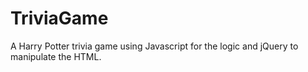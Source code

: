 # TriviaGame

A Harry Potter trivia game using Javascript for the logic and jQuery to manipulate the HTML. 
